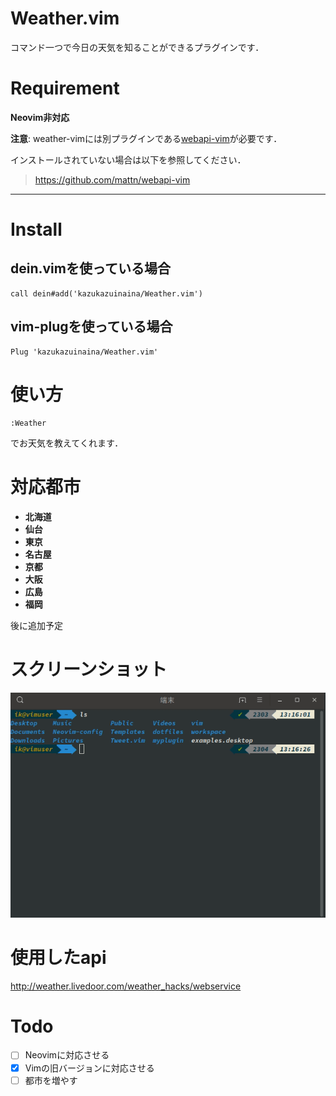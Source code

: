 # Weather.vim

コマンド一つで今日の天気を知ることができるプラグインです．

# Requirement

**Neovim非対応**

**注意**: weather-vimには別プラグインである[webapi-vim](https://github.com/mattn/webapi-vim)が必要です．

インストールされていない場合は以下を参照してください．

> https://github.com/mattn/webapi-vim

---

# Install

## dein.vimを使っている場合

```
call dein#add('kazukazuinaina/Weather.vim')
```

## vim-plugを使っている場合

```
Plug 'kazukazuinaina/Weather.vim'
```

# 使い方

```
:Weather
```
でお天気を教えてくれます．

# 対応都市

- **北海道**
- **仙台**
- **東京**
- **名古屋**
- **京都**
- **大阪**
- **広島**
- **福岡**

後に追加予定

# スクリーンショット

![例](./Weather.gif)

# 使用したapi
http://weather.livedoor.com/weather_hacks/webservice

# Todo

- [ ] Neovimに対応させる
- [x] Vimの旧バージョンに対応させる
- [ ] 都市を増やす
